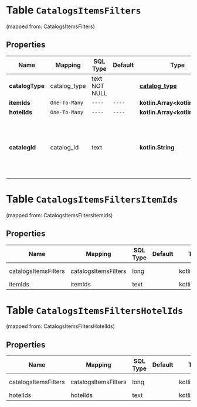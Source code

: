 
# Table `CatalogsItemsFilters`
(mapped from: CatalogsItemsFilters)

## Properties
Name | Mapping | SQL Type | Default | Type | Description | Notes
---- | ------- | -------- | ------- | ---- | ----------- | -----
**catalogType** | catalog_type | text NOT NULL |  | [**catalog_type**](#CatalogType) |  | 
**itemIds** | `One-To-Many` | `----` | `----`  | **kotlin.Array&lt;kotlin.String&gt;** |  | 
**hotelIds** | `One-To-Many` | `----` | `----`  | **kotlin.Array&lt;kotlin.String&gt;** |  | 
**catalogId** | catalog_id | text |  | **kotlin.String** | Catalog id pertaining to the hotel item. If not provided, default to oldest hotel catalog |  [optional]



# **Table `CatalogsItemsFiltersItemIds`**
(mapped from: CatalogsItemsFiltersItemIds)

## Properties
Name | Mapping | SQL Type | Default | Type | Description | Notes
---- | ------- | -------- | ------- | ---- | ----------- | -----
catalogsItemsFilters | catalogsItemsFilters | long | | kotlin.Long | Primary Key | *one*
itemIds | itemIds | text | | kotlin.String | Foreign Key | *many*



# **Table `CatalogsItemsFiltersHotelIds`**
(mapped from: CatalogsItemsFiltersHotelIds)

## Properties
Name | Mapping | SQL Type | Default | Type | Description | Notes
---- | ------- | -------- | ------- | ---- | ----------- | -----
catalogsItemsFilters | catalogsItemsFilters | long | | kotlin.Long | Primary Key | *one*
hotelIds | hotelIds | text | | kotlin.String | Foreign Key | *many*




